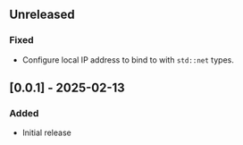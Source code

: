 ## Unreleased

### Fixed

- Configure local IP address to bind to with `std::net` types.

## [0.0.1] - 2025-02-13

### Added

- Initial release
